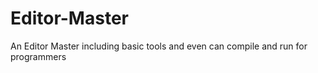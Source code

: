 # Editor-Master
An Editor Master including basic tools and even can compile and run for programmers
